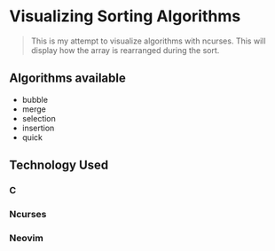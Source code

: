 # Visualizing Sorting Algorithms

> This is my attempt to visualize algorithms with ncurses.
> This will display how the array is rearranged during the sort.

## Algorithms available
- bubble
- merge
- selection
- insertion
- quick

## Technology Used


### C
### Ncurses
### Neovim
